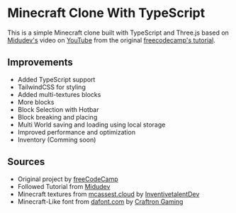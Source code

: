 # Minecraft Clone With TypeScript

This is a simple Minecraft clone built with TypeScript and Three.js based on [Midudev's](https://github.com/midudev) video on [YouTube](https://www.youtube.com/watch?v=dm7nfe3bOE4) from the original [freecodecamp's tutorial](https://www.freecodecamp.org/news/code-a-minecraft-clone-using-react-and-three-js/).

## Improvements

- Added TypeScript support
- TailwindCSS for styling
- Added multi-textures blocks
- More blocks
- Block Selection with Hotbar
- Block breaking and placing
- Multi World saving and loading using local storage
- Improved performance and optimization
- Inventory (Comming soon)

## Sources

- Original project by [freeCodeCamp](https://github.com/danba340/minecraft-freecodecamp)
- Followed Tutorial from [Midudev](https://github.com/midudev/minecraft-clone)
- Minecraft textures from [mcassest.cloud](https://mcasset.cloud/) by [InventivetalentDev](https://github.com/InventivetalentDev/minecraft-assets/tree/1.21.5)
- Minecraft-Like font from [dafont.com](https://www.dafont.com/es/minecraft.font) by [Craftron Gaming](https://www.dafont.com/es/craftron-gaming.d6128)
